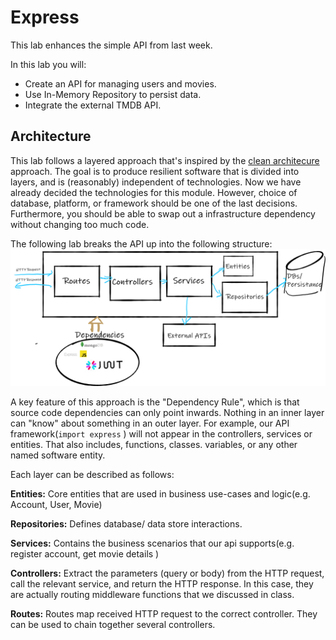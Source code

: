 # Express

This lab enhances the simple API from last week.

In this lab you will:
- Create an API for managing users and movies.
- Use In-Memory Repository to persist data.
- Integrate the external TMDB API. 



## Architecture

This lab follows a layered approach that's inspired by the [clean architecure](https://blog.cleancoder.com/uncle-bob/2012/08/13/the-clean-architecture.html) approach. The goal is to produce resilient software that is divided into layers,  and is (reasonably) independent of technologies. Now we have already decided the technologies for this module. However,  choice of database, platform, or framework should be one of the last decisions. Furthermore, you should be able to swap out a infrastructure dependency without changing too much code. 

The following lab breaks the API up into the following structure:
![image-20220324154157402](./img/main1.png)

A key feature of this approach is the "Dependency Rule", which is that source code dependencies can only point inwards. Nothing in an inner layer can "know" about something in an outer layer. For example, our API framework(``import express`` ) will not appear in the controllers, services or entities.  That also includes, functions, classes. variables, or any other named software entity.

Each layer can be described as follows: 

**Entities:** Core entities that are used in business use-cases and logic(e.g. Account, User, Movie)

**Repositories:** Defines database/ data store interactions.

**Services:** Contains the business scenarios that our api supports(e.g. register account, get movie details )

**Controllers:** Extract the parameters (query or body) from the HTTP request, call the relevant service, and return the HTTP response. In this case, they are actually routing middleware functions that we discussed in class.

**Routes:** Routes map received HTTP request to the correct controller. They can be used to chain together several controllers. 

